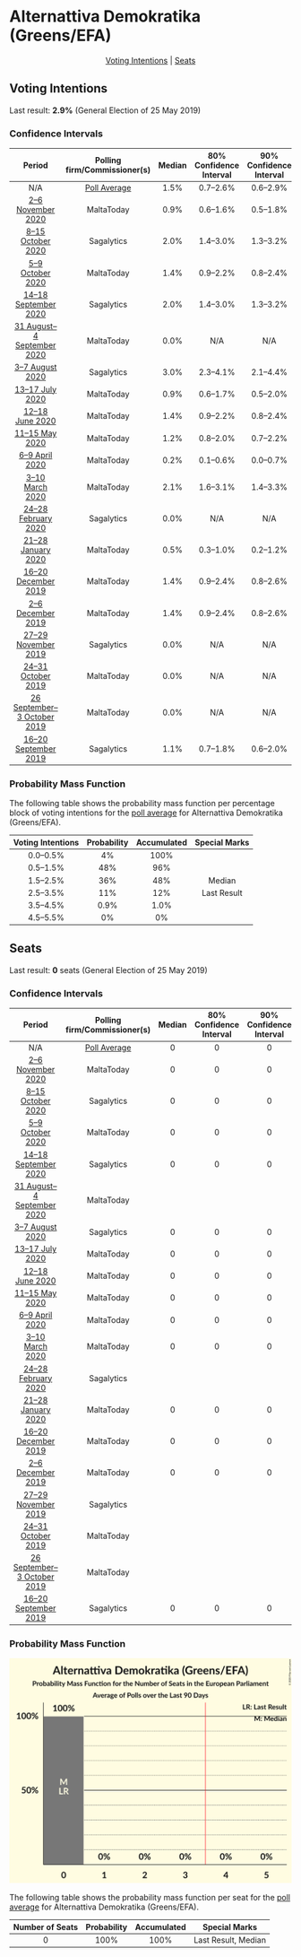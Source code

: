 # Alternattiva Demokratika (Greens/EFA)

<p align="center"><a href="#voting-intentions">Voting Intentions</a> | <a href="#seats">Seats</a></p>

## Voting Intentions

Last result: **2.9%** (General Election of 25 May 2019)

### Confidence Intervals

| Period     | Polling firm/Commissioner(s) | Median | 80% Confidence Interval | 90% Confidence Interval | 95% Confidence Interval | 99% Confidence Interval |
|:----------:|:----------------:|:-----------:|:-----------------------:|:-----------------------:|:-----------------------:|:-----------------------:|
| N/A | [Poll Average](average.html) | 1.5% | 0.7–2.6% | 0.6–2.9% | 0.5–3.2% | 0.4–3.8% |
| [2–6 November 2020](2020-11-06-MaltaToday.html) | MaltaToday | 0.9% | 0.6–1.6% | 0.5–1.8% | 0.4–2.0% | 0.3–2.4% |
| [8–15 October 2020](2020-10-15-Sagalytics.html) | Sagalytics | 2.0% | 1.4–3.0% | 1.3–3.2% | 1.1–3.5% | 0.9–4.0% |
| [5–9 October 2020](2020-10-09-MaltaToday.html) | MaltaToday | 1.4% | 0.9–2.2% | 0.8–2.4% | 0.7–2.6% | 0.6–3.0% |
| [14–18 September 2020](2020-09-18-Sagalytics.html) | Sagalytics | 2.0% | 1.4–3.0% | 1.3–3.2% | 1.1–3.5% | 0.9–4.0% |
| [31 August–4 September 2020](2020-09-04-MaltaToday.html) | MaltaToday | 0.0% | N/A | N/A | N/A | N/A |
| [3–7 August 2020](2020-08-07-Sagalytics.html) | Sagalytics | 3.0% | 2.3–4.1% | 2.1–4.4% | 1.9–4.7% | 1.6–5.3% |
| [13–17 July 2020](2020-07-17-MaltaToday.html) | MaltaToday | 0.9% | 0.6–1.7% | 0.5–2.0% | 0.4–2.2% | 0.3–2.6% |
| [12–18 June 2020](2020-06-18-MaltaToday.html) | MaltaToday | 1.4% | 0.9–2.2% | 0.8–2.4% | 0.7–2.6% | 0.6–3.0% |
| [11–15 May 2020](2020-05-15-MaltaToday.html) | MaltaToday | 1.2% | 0.8–2.0% | 0.7–2.2% | 0.6–2.4% | 0.5–2.8% |
| [6–9 April 2020](2020-04-09-MaltaToday.html) | MaltaToday | 0.2% | 0.1–0.6% | 0.0–0.7% | 0.0–0.9% | 0.0–1.1% |
| [3–10 March 2020](2020-03-10-MaltaToday.html) | MaltaToday | 2.1% | 1.6–3.1% | 1.4–3.3% | 1.3–3.6% | 1.1–4.1% |
| [24–28 February 2020](2020-02-28-Sagalytics.html) | Sagalytics | 0.0% | N/A | N/A | N/A | N/A |
| [21–28 January 2020](2020-01-28-MaltaToday.html) | MaltaToday | 0.5% | 0.3–1.0% | 0.2–1.2% | 0.2–1.3% | 0.1–1.7% |
| [16–20 December 2019](2019-12-20-MaltaToday.html) | MaltaToday | 1.4% | 0.9–2.4% | 0.8–2.6% | 0.7–2.9% | 0.5–3.4% |
| [2–6 December 2019](2019-12-06-MaltaToday.html) | MaltaToday | 1.4% | 0.9–2.4% | 0.8–2.6% | 0.7–2.9% | 0.5–3.4% |
| [27–29 November 2019](2019-11-29-Sagalytics.html) | Sagalytics | 0.0% | N/A | N/A | N/A | N/A |
| [24–31 October 2019](2019-10-31-MaltaToday.html) | MaltaToday | 0.0% | N/A | N/A | N/A | N/A |
| [26 September–3 October 2019](2019-10-03-MaltaToday.html) | MaltaToday | 0.0% | N/A | N/A | N/A | N/A |
| [16–20 September 2019](2019-09-20-Sagalytics.html) | Sagalytics | 1.1% | 0.7–1.8% | 0.6–2.0% | 0.5–2.2% | 0.4–2.6% |

### Probability Mass Function

The following table shows the probability mass function per percentage block of voting intentions for the [poll average](average.html) for Alternattiva Demokratika (Greens/EFA).

| Voting Intentions | Probability | Accumulated | Special Marks |
|:-----------------:|:-----------:|:-----------:|:-------------:|
| 0.0–0.5% | 4% | 100% |  |
| 0.5–1.5% | 48% | 96% |  |
| 1.5–2.5% | 36% | 48% | Median |
| 2.5–3.5% | 11% | 12% | Last Result |
| 3.5–4.5% | 0.9% | 1.0% |  |
| 4.5–5.5% | 0% | 0% |  |


## Seats

Last result: **0** seats (General Election of 25 May 2019)

### Confidence Intervals

| Period     | Polling firm/Commissioner(s) | Median | 80% Confidence Interval | 90% Confidence Interval | 95% Confidence Interval | 99% Confidence Interval |
|:----------:|:----------------:|:------:|:-----------------------:|:-----------------------:|:-----------------------:|:-----------------------:|
| N/A | [Poll Average](average.html) | 0 | 0 | 0 | 0 | 0 |
| [2–6 November 2020](2020-11-06-MaltaToday.html) | MaltaToday | 0 | 0 | 0 | 0 | 0 |
| [8–15 October 2020](2020-10-15-Sagalytics.html) | Sagalytics | 0 | 0 | 0 | 0 | 0 |
| [5–9 October 2020](2020-10-09-MaltaToday.html) | MaltaToday | 0 | 0 | 0 | 0 | 0 |
| [14–18 September 2020](2020-09-18-Sagalytics.html) | Sagalytics | 0 | 0 | 0 | 0 | 0 |
| [31 August–4 September 2020](2020-09-04-MaltaToday.html) | MaltaToday |  |  |  |  |  |
| [3–7 August 2020](2020-08-07-Sagalytics.html) | Sagalytics | 0 | 0 | 0 | 0 | 0 |
| [13–17 July 2020](2020-07-17-MaltaToday.html) | MaltaToday | 0 | 0 | 0 | 0 | 0 |
| [12–18 June 2020](2020-06-18-MaltaToday.html) | MaltaToday | 0 | 0 | 0 | 0 | 0 |
| [11–15 May 2020](2020-05-15-MaltaToday.html) | MaltaToday | 0 | 0 | 0 | 0 | 0 |
| [6–9 April 2020](2020-04-09-MaltaToday.html) | MaltaToday | 0 | 0 | 0 | 0 | 0 |
| [3–10 March 2020](2020-03-10-MaltaToday.html) | MaltaToday | 0 | 0 | 0 | 0 | 0 |
| [24–28 February 2020](2020-02-28-Sagalytics.html) | Sagalytics |  |  |  |  |  |
| [21–28 January 2020](2020-01-28-MaltaToday.html) | MaltaToday | 0 | 0 | 0 | 0 | 0 |
| [16–20 December 2019](2019-12-20-MaltaToday.html) | MaltaToday | 0 | 0 | 0 | 0 | 0 |
| [2–6 December 2019](2019-12-06-MaltaToday.html) | MaltaToday | 0 | 0 | 0 | 0 | 0 |
| [27–29 November 2019](2019-11-29-Sagalytics.html) | Sagalytics |  |  |  |  |  |
| [24–31 October 2019](2019-10-31-MaltaToday.html) | MaltaToday |  |  |  |  |  |
| [26 September–3 October 2019](2019-10-03-MaltaToday.html) | MaltaToday |  |  |  |  |  |
| [16–20 September 2019](2019-09-20-Sagalytics.html) | Sagalytics | 0 | 0 | 0 | 0 | 0 |

### Probability Mass Function

![Graph with seats probability mass function not yet produced](average-seats-pmf-alternattivademokratikagreensefa.png "Seats Probability Mass Function")

The following table shows the probability mass function per seat for the [poll average](average.html) for Alternattiva Demokratika (Greens/EFA).

| Number of Seats | Probability | Accumulated | Special Marks |
|:---------------:|:-----------:|:-----------:|:-------------:|
| 0 | 100% | 100% | Last Result, Median |


